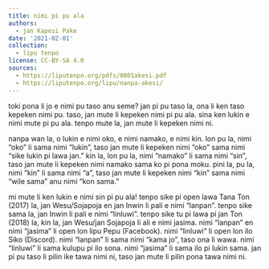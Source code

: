 ```yaml
---
title: nimi pi pu ala
authors:
  - jan Kapesi Pake
date: '2021-02-01'
collection:
  - lipu tenpo
license: CC-BY-SA 4.0
sources:
  - https://liputenpo.org/pdfs/0001akesi.pdf
  - https://liputenpo.org/lipu/nanpa-akesi/
---
```


toki pona li jo e nimi pu taso anu seme? jan pi pu taso la, ona li ken taso kepeken nimi pu. taso, jan mute li kepeken nimi pi pu ala. sina ken lukin e nimi mute pi pu ala. tenpo mute la, jan mute li kepeken nimi ni.

nanpa wan la, o lukin e nimi oko, e nimi namako, e nimi kin. lon pu la, nimi “oko” li sama nimi “lukin”, taso jan mute li kepeken nimi “oko” sama nimi “sike lukin pi lawa jan.” kin la, lon pu la, nimi “namako” li sama nimi “sin”, taso jan mute li kepeken nimi namako sama ko pi pona moku. pini la, pu la, nimi “kin” li sama nimi “a”, taso jan mute li kepeken nimi “kin” sama nimi “wile sama” anu nimi “kon sama.”

mi mute li ken lukin e nimi sin pi pu ala! tenpo sike pi open lawa Tana Ton (2017) la, jan Wesu/Sojapoja en jan Inwin li pali e nimi “lanpan”. tenpo sike sama la, jan Inwin li pali e nimi “linluwi”. tenpo sike tu pi lawa pi jan Ton (2018) la, kin la, jan Wesu/jan Sojapoja li  ali e nimi jasima. nimi “lanpan” en nimi “jasima” li open lon lipu Pepu (Facebook). nimi “linluwi” li open lon ilo Siko (Discord). nimi “lanpan” li sama nimi “kama jo”, taso ona li wawa. nimi “linluwi” li sama kulupu pi ilo sona. nimi “jasima” li sama ilo pi lukin sama. jan pi pu taso li pilin ike tawa nimi ni, taso jan mute li pilin pona tawa nimi ni.
